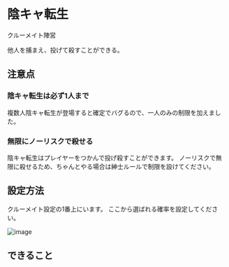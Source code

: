 # 陰キャ転生

クルーメイト陣営

他人を捕まえ、投げて殺すことができる。

## 注意点
### 陰キャ転生は必ず1人まで

複数人陰キャ転生が登場すると確定でバグるので、一人のみの制限を加えました。

### 無限にノーリスクで殺せる
陰キャ転生はプレイヤーをつかんで投げ殺すことができます。
ノーリスクで無限に殺せるため、ちゃんとやる場合は紳士ルールで制限を設けてください。

## 設定方法

クルーメイト設定の1番上にいます。
ここから選ばれる確率を設定してください。

![image](https://github.com/TeamKun/SuperNewRolesWithKunLab/assets/55620461/2a8e1715-6321-4cb5-bdb5-0fd86a1a2300)


## できること




